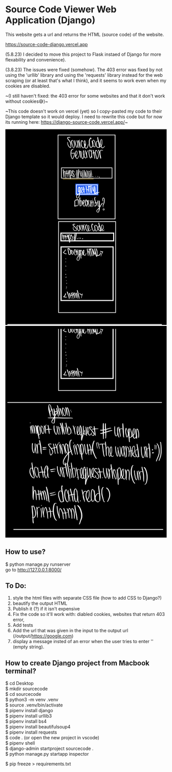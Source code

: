 # Source Code Viewer Web Application (Django)  
This website gets a url and returns the HTML (source code) of the website.   

https://source-code-django.vercel.app  

(5.8.23) I decided to move this project to Flask instaed of Django for more flexability and convenience).  

(3.8.23) The issues were fixed (somehow). The 403 error was fixed by not using the 'urllib' library and using the 'requests' library instead for the web scraping (or at least that's what I think), and it seems to work even when my cookies are disabled.  

~(I still haven't fixed: the 403 error for some websites and that it don't work without cookies😅)~  
  
~This code doesn't work on vercel (yet) so I copy-pasted my code to their Django template so it would deploy. I need to rewrite this code but for now its running here:  https://django-source-code.vercel.app/~  

![notes](notes1.jpg)  
![notes](notes2.jpg)  

## How to use?
$ python manage.py runserver   
go to http://127.0.0.1:8000/ 

## To Do:
1. style the html files with separate CSS file (how to add CSS to Django?)
2. beautify the output HTML 
3. Publish it (?) if it isn't expensive
4. Fix the code so it'll work with: diabled cookies, websites that return 403 error,
5. Add tests
6. Add the url that was given in the input to the output url (/output/https://google.com)
7. display a message insted of an error when the user tries to enter '' (empty string).  

## How to create Django project from Macbook terminal?
$ cd Desktop  
$ mkdir sourcecode  
$ cd sourcecode  
$ python3 -m venv .venv  
$ source .venv/bin/activate  
$ pipenv install django  
$ pipenv install urllib3  
$ pipenv install bs4  
$ pipenv install beautifulsoup4  
$ pipenv install requests  
$ code . (or open the new project in vscode)  
$ pipenv shell  
$ django-admin startproject sourcecode .  
$ python manage.py startapp inspector    

$ pip freeze > requirements.txt  

<!-- 
## From https://github.com/codesandbox/codesandbox-template-django:
$ python -m venv .venv  
$ source .venv/bin/activate  

(.venv) $ pip install -r requirements.txt  
(.venv) $ python manage.py migrate  
(.venv) $ python manage.py createsuperuser  
(.venv) $ python manage.py runserver  
Load the site at http://127.0.0.1:8000  

$ pipenv install  
$ pipenv shell  
(.venv) $ python manage.py migrate  
(.venv) $ python manage.py createsuperuser  
(.venv) $ python manage.py runserver  
Load the site at http://127.0.0.1:8000   

$ python -m venv .venv  
$ pip install django  
$ pip install urllib3  

https://codinggear.blog/how-to-upload-django-project-to-github/?expand_article=1  
-->
